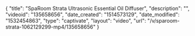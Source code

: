 {
    "title": "SpaRoom Strata Ultrasonic Essential Oil Diffuser",
    "description": "",
    "videoid": "135658656",
    "date_created": "1514573129",
    "date_modified": "1532454863",
    "type": "captivate",
    "layout": "video",
    "url": "\/v\/sparoom-strata-1062129299-mp4\/135658656"
}